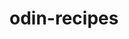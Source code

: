 # odin-recipes
<!-- If i understand correctly, im going to create a website
that has recipes. i assume ill practice using links and pictures as well. -->

